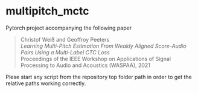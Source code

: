 # multipitch_mctc

Pytorch project accompanying the following paper  

> Christof Weiß and Geoffroy Peeters  
> _Learning Multi-Pitch Estimation From Weakly Aligned Score-Audio Pairs Using a Multi-Label CTC Loss_  
> Proceedings of the IEEE Workshop on Applications of Signal Processing to Audio and Acoustics (WASPAA), 2021  

  
Plese start any script from the repository top folder path in order to get the relative paths working correctly.
